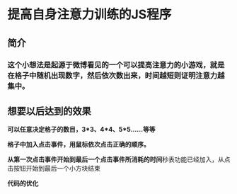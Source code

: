 # 提高自身注意力训练的JS程序 #
## 简介 ##
### 这个小想法是起源于微博看见的一个可以提高注意力的小游戏，就是在格子中随机出现数字，然后依次数出来，时间越短则证明注意力越集中。 
## 想要以后达到的效果 ##
**可以任意决定格子的数目，3\*3、4\*4、5\*5……等等**

**格子中加入点击事件，用鼠标依次点击正确的顺序。**

**从第一次点击事件开始到最后一个点击事件所消耗的时间**秒表功能已经加入，从点击按钮开始到最后一个小方块结束

**代码的优化**
